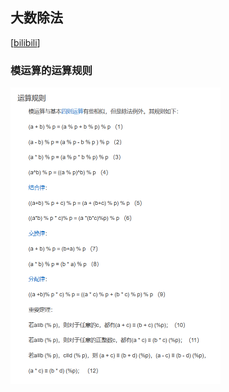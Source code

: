 ## 大数除法

[[bilibili](https://www.bilibili.com/video/BV19g411i7Lj)]

### 模运算的运算规则

<img src="./pic/image-20240307104828135.png" alt="image-20240307104828135" style="zoom: 50%;" />
